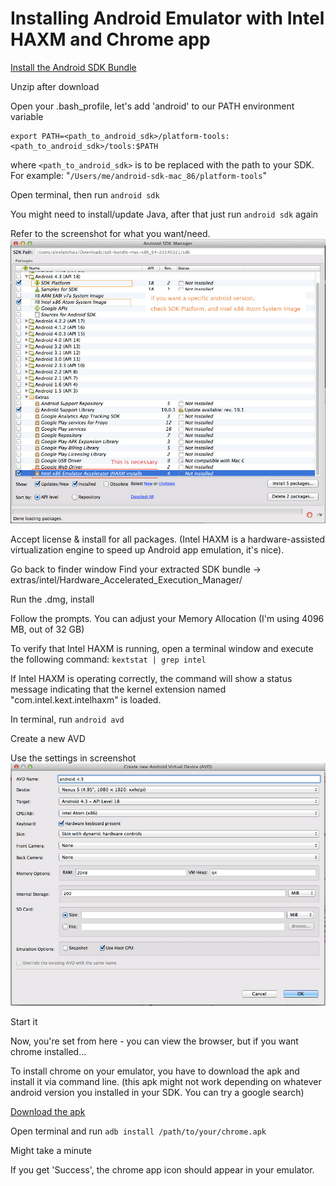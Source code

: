 Installing Android Emulator with Intel HAXM and Chrome app
================


[Install the Android SDK Bundle](http://developer.android.com/sdk/index.htm)

Unzip after download

Open your .bash_profile, let's add 'android' to our PATH environment variable

```
export PATH=<path_to_android_sdk>/platform-tools:<path_to_android_sdk>/tools:$PATH
```
where `<path_to_android_sdk>` is to be replaced with the path to your SDK. For example: "`/Users/me/android-sdk-mac_86/platform-tools`"

Open terminal, then run
`android sdk`

You might need to install/update Java, after that just run `android sdk` again

Refer to the screenshot for what you want/need.
![SDK Settings](ss-sdk.jpg "SDK Settings")

Accept license & install for all packages. (Intel HAXM is a hardware-assisted virtualization engine to speed up Android app emulation, it's nice).

Go back to finder window
Find your extracted SDK bundle -> extras/intel/Hardware_Accelerated_Execution_Manager/

Run the .dmg, install

Follow the prompts. You can adjust your Memory Allocation (I'm using 4096 MB, out of 32 GB)

To verify that Intel HAXM is running, open a terminal window and execute the following command:
`kextstat | grep intel`

If Intel HAXM is operating correctly, the command will show a status message indicating that the kernel extension named "com.intel.kext.intelhaxm" is loaded.

In terminal, run
`android avd`

Create a new AVD

Use the settings in screenshot
![AVD Settings](ss-avd.jpg "AVD Settings")

Start it

Now, you're set from here - you can view the browser, but if you want chrome installed...

To install chrome on your emulator, you have to download the apk and install it via command line. (this apk might not work depending on whatever android version you installed in your SDK. You can try a google search)

[Download the apk](http://appium.s3.amazonaws.com/com.android.chrome-1.apk)

Open terminal and run
`adb install /path/to/your/chrome.apk`

Might take a minute

If you get 'Success', the chrome app icon should appear in your emulator.
